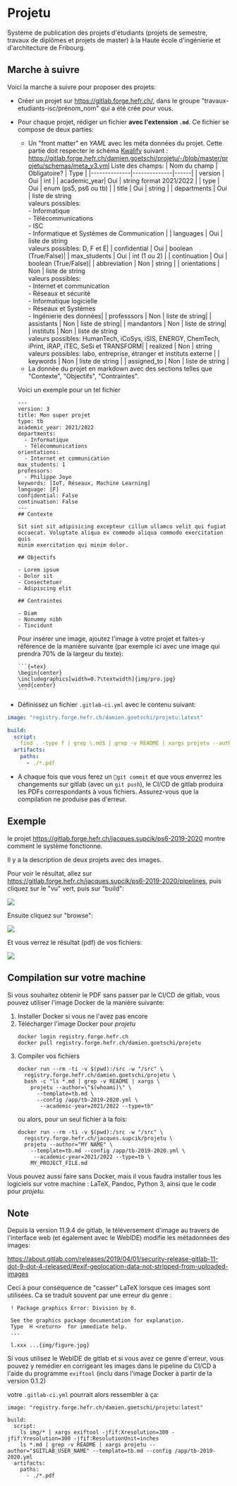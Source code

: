 # Projetu

Système de publication des projets d'étudiants (projets de semestre, travaux de diplômes et projets de master)
à la Haute école d'ingénierie et d'architecture de Fribourg.

## Marche à suivre

Voici la marche à suivre pour proposer des projets:

- Créer un projet sur https://gitlab.forge.hefr.ch/, dans le groupe "travaux-etudiants-isc/prénom_nom" qui a été crée pour vous.
- Pour chaque projet, rédiger un fichier **avec l'extension `.md`**. Ce fichier se compose de deux parties:
  - Un "front matter" en _YAML_ avec les méta données du projet. Cette partie doit respecter le schéma [Kwalify](http://www.kuwata-lab.com/kwalify/) suivant : https://gitlab.forge.hefr.ch/damien.goetschi/projetu/-/blob/master/projetu/schemas/meta_v3.yml
    Liste des champs:
    | Nom du champ | Obligatoire? | Type |
    |--------------|--------------|------|
    | version      | Oui          | int  |
    | academic_year| Oui          | string format 2021/2022 |
    | type         | Oui          | enum (ps5, ps6 ou tb) |
    | title        | Oui          | string |
    | departments  | Oui          | liste de string<br>valeurs possibles:<br> - Informatique<br> - Télécommunications<br> - ISC<br> - Informatique et Systèmes de Communication |
    | languages    | Oui          | liste de string<br>valeurs possibles: D, F et E|
    | confidential | Oui          | boolean (True/False)|
    | max_students | Oui          | int (1 ou 2) |
    | continuation | Oui          | boolean (True/False)|
    | abbreviation | Non          | string |
    | orientations | Non          | liste de string<br>valeurs possibles:<br> - Internet et communication<br> - Réseaux et sécurité<br> - Informatique logicielle<br> - Réseaux et Systèmes<br> - Ingénierie des données|
    | professsors  | Non          | liste de string|
    | assistants   | Non          | liste de string|
    | mandantors   | Non          | liste de string|
    | instituts    | Non          | liste de string<br>valeurs possibles: HumanTech, iCoSys, iSIS, ENERGY, ChemTech, iPrint, iRAP, iTEC, SeSi et TRANSFORM|
    | realized     | Non          | string<br>valeurs possibles: labo, entreprise, étranger et instituts externe |
    | keywords     | Non          | liste de string |
    | assigned_to  | Non          | liste de string |
  - La donnée du projet en markdown avec des sections telles que "Contexte", "Objectifs", "Contraintes".
  
  Voici un exemple pour un tel fichier

  ```
  ---
  version: 3
  title: Mon super projet
  type: tb
  academic_year: 2021/2022
  departments:
    - Informatique
    - Télécommunications
  orientations:
    - Internet et communication
  max_students: 1
  professors:
    - Philippe Joye
  keywords: [IoT, Réseaux, Machine Learning]
  language: [F]
  confidential: False
  continuation: False
  ---
  ## Contexte

  Sit sint sit adipisicing excepteur cillum ullamco velit qui fugiat
  occaecat. Voluptate aliqua ex commodo aliqua commodo exercitation quis
  minim exercitation qui minim dolor. 
  
  ## Objectifs

  - Lorem ipsum
  - Dolor sit
  - Consectetuer
  - Adipiscing elit

  ## Contraintes

  - Diam
  - Nonummy nibh
  - Tincidunt
  ```

  Pour insérer une image, ajoutez l'image à votre projet et faites-y
  référence de la manière suivante (par exemple ici avec une image qui prendra 70% de la largeur du texte):

      ```{=tex}
      \begin{center}
      \includegraphics[width=0.7\textwidth]{img/pro.jpg}
      \end{center}
      ```

- Définissez un fichier `.gitlab-ci.yml` avec le contenu suivant:

```yaml
image: "registry.forge.hefr.ch/damien.goetschi/projetu:latest"

build:
  script:
    find . -type f | grep \.md$ | grep -v README | xargs projetu --author="$GITLAB_USER_NAME" --template=tb_v2.md --academic-year=2021/2022 --type=tb
  artifacts:
    paths:
      - ./*.pdf
```
  - A chaque fois que vous ferez un `git commit` et que vous enverrez les changements sur gitlab (avec un `git push`), le CI/CD de gitlab produira les PDFs correspondants à vous fichiers. Assurez-vous que la compilation ne produise pas d'erreur.
  
## Exemple

le projet https://gitlab.forge.hefr.ch/jacques.supcik/ps6-2019-2020 montre
comment le système fonctionne.

Il y a la description de deux projets avec des images.

Pour voir le résultat, allez sur https://gitlab.forge.hefr.ch/jacques.supcik/ps6-2019-2020/pipelines, puis cliquez sur le "vu" vert, puis sur "build":

![](doc/readme1.png)

Ensuite cliquez sur "browse":

![](doc/readme2.png)

Et vous verrez le résultat (pdf) de vos fichiers:

![](doc/readme3.png)

## Compilation sur votre machine

Si vous souhaitez obtenir le PDF sans passer par le CI/CD de
gitlab, vous pouvez utiliser l'image Docker de la manière suivante:

1.  Installer Docker si vous ne l'avez pas encore
2.  Télécharger l'image Docker pour _projetu_
    ```
    docker login registry.forge.hefr.ch
    docker pull registry.forge.hefr.ch/damien.goetschi/projetu
    ```
3.  Compiler vos fichiers
    ```
    docker run --rm -ti -v $(pwd):/src -w "/src" \
      registry.forge.hefr.ch/damien.goetschi/projetu \
      bash -c "ls *.md | grep -v README | xargs \
        projetu --author=\"$(whoami)\" \
          --template=tb.md \
          --config /app/tb-2019-2020.yml \
           --academic-year=2021/2022 --type=tb"
    ```
    ou alors, pour un seul fichier à la fois:
    ```
    docker run --rm -ti -v $(pwd):/src -w "/src" \
      registry.forge.hefr.ch/jacques.supcik/projetu \
      projetu --author="MY NAME" \
        --template=tb.md --config /app/tb-2019-2020.yml \
         --academic-year=2021/2022 --type=tb \
        MY_PROJECT_FILE.md
    ```

Vous pouvez aussi faire sans Docker, mais il vous faudra installer tous les logiciels
sur votre machine : LaTeX, Pandoc, Python 3, ainsi que le code pour _projetu_.

## Note

Depuis la version 11.9.4 de gitlab, le téléversement d'image au travers de l'interface
web (et également avec le WebIDE) modifie les métadonnées des images:

https://about.gitlab.com/releases/2019/04/01/security-release-gitlab-11-dot-9-dot-4-released/#exif-geolocation-data-not-stripped-from-uploaded-images

Ceci à pour conséquence de "casser" LaTeX lorsque ces images sont utilisées. Ca se
traduit souvent par une erreur du genre :

```
 ! Package graphics Error: Division by 0.
 
 See the graphics package documentation for explanation.
 Type  H <return>  for immediate help.
 ...
 
 l.xxx ...{img/figure.jpg}
```

Si vous utilisez le WebIDE de gitlab et si vous avez ce genre d'erreur, vous
pouvez y remédier en corrigeant les images dans le pipeline du CI/CD à l'aide du programme `exiftool` (inclu dans l'image Docker à partir de la version 0.1.2)

votre `.gitlab-ci.yml` pourrait alors ressembler à ça:

```
image: "registry.forge.hefr.ch/damien.goetschi/projetu:latest"

build:
  script:
    ls img/* | xargs exiftool -jfif:Xresolution=300 -jfif:Yresolution=300 -jfif:ResolutionUnit=inches
    ls *.md | grep -v README | xargs projetu --author="$GITLAB_USER_NAME" --template=tb.md --config /app/tb-2019-2020.yml
  artifacts:
    paths:
      - ./*.pdf
```
